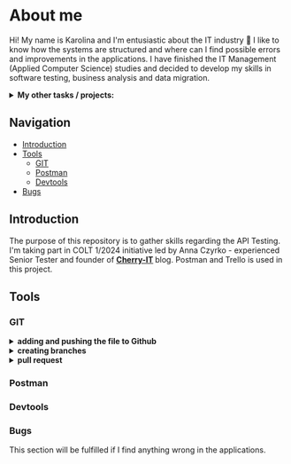 # About me

Hi!
My name is Karolina and I'm entusiastic about the IT industry 💙
I like to know how the systems are structured and where can I find possible errors and improvements in the applications.
I have finished the IT Management (Applied Computer Science) studies and decided to develop my skills in software testing, business analysis and data migration.

<details>
<summary> <b> My other tasks / projects: </b></summary>
<p>

- [Manual testing of web applications](https://github.com/rkarolina/rkarolina/blob/main/Portfolio%20-%20manual%20testing.md)
- [Projects - test automation](https://github.com/rkarolina/Challenge_portfolio_karolina)
- [My own database created from scratch](https://github.com/rkarolina/job-offers-management-system)
- [My T-SQL repository with queries based on existing database (in progress)](https://github.com/rkarolina/ApiTesting)

</details>

## Navigation

- [Introduction](#introduction)
- [Tools](#tools)
  - [GIT](#git)
  - [Postman](#postman)
  - [Devtools](#devtools)
- [Bugs](#bugs)

<a name='introduction'></a>

## Introduction

The purpose of this repository is to gather skills regarding the API Testing.
I'm taking part in COLT 1/2024 initiative led by Anna Czyrko - experienced Senior Tester and founder of <b>[Cherry-IT](http://cherry-it.pl/) </b> blog.
Postman and Trello is used in this project.

## Tools

<a name='tools'></a>

### GIT

<a name='git'></a>

<details> 
<summary> <b> adding and pushing the file to Github </b></summary>
<p>

I have learned how to manage my files in the Terminal.
After cloning my repository I used the following commands to add my first commit to Github:

- <b> git add <NameOfMyFile$> </b>
- <b> git status </b>
- <b> git commit -m "what is in my file" </b>
- <b> git push </b>

</details>

<details> 
<summary> <b> creating branches</b></summary>
<p>

- <b> git branch </b> - to check the available branches
- <b> git branch "NameOfMyBranch" </b> - creating a new branch
- <b> git checkout "NameOfMyBranch" </b> - switching the branch
- <b> git checkout -b "NameOfMyBranch" </b> - creating and switching a new branch (one move)
- <b> git checkout main </b> - switching to main branch
- <b> git commit -a -m 'made other changes' </b>
- <b> git push </b> - pushing the current branch to the remote repository

</details>

<details> 
<summary> <b> pull request </b></summary>
<p>

Used to request the code review and merge to the selected branch.

<b>Steps:</b>

1. Go to your repository.
2. Click "Pull request".
3. Click "New pull request" / "Compare & pull request".
4. In the pull request form pick the branch with the changes we need.
5. Describe your pull request in the "Leave a comment" field.
6. Type / modify the name of the Pull Request in the "add new file" field.
7. (Optional in this project) Pick reviewers to check your code.
8. Click the "Create pull request" button.
9. Click the "Merge pull request" button (after confirming with a team members and checking if we don't have any conflicts)

<p>

</details>

### Postman

<a name='postman'></a>

### Devtools

<a name='devtools'></a>

### Bugs

<a name='bugs'></a>

This section will be fulfilled if I find anything wrong in the applications.

